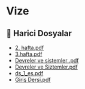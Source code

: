 # Vize


<!--Index-->

## 🔗 Harici Dosyalar

- [2. hafta.pdf](./2.%20hafta.pdf)
- [3.hafta.pdf](./3.hafta.pdf)
- [Devreler ve sistemler .pdf](./Devreler%20ve%20sistemler%20.pdf)
- [Devreler ve Siztemler.pdf](./Devreler%20ve%20Siztemler.pdf)
- [ds_1_es.pdf](./ds_1_es.pdf)
- [Giriş Dersi.pdf](./Giri%C5%9F%20Dersi.pdf)


<!--Index-->

